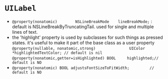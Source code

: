 # `UILabel`

- `@property(nonatomic)        NSLineBreakMode    lineBreakMode;` : default is NSLineBreakByTruncatingTail. used for single and multiple lines of text.
- the 'highlight' property is used by subclasses for such things as pressed states. it's useful to make it part of the base class as a user property `@property(nullable, nonatomic,strong)               UIColor *highlightedTextColor; // default is nil` 
`@property(nonatomic,getter=isHighlighted) BOOL     highlighted;// default is NO`          
- `@property(nonatomic) BOOL adjustsFontSizeToFitWidth;         // default is NO`
